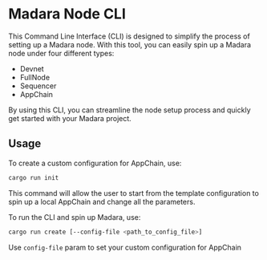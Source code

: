  # Madara Node CLI

This Command Line Interface (CLI) is designed to simplify the process of setting up a Madara node. With this tool, you can easily spin up a Madara node under four different types:

* Devnet
* FullNode
* Sequencer
* AppChain

By using this CLI, you can streamline the node setup process and quickly get started with your Madara project.

## Usage
To create a custom configuration for AppChain, use:
  ```bash
  cargo run init
  ```
This command will allow the user to start from the template configuration to spin up a local AppChain and change all the parameters.

To run the CLI and spin up Madara, use:
  ```bash
  cargo run create [--config-file <path_to_config_file>]
  ```

Use `config-file` param to set your custom configuration for AppChain

